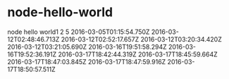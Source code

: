 node-hello-world
================

node hello world1
2
5
2016-03-05T01:15:54.750Z
2016-03-12T02:48:46.713Z
2016-03-12T02:52:17.657Z
2016-03-12T03:20:34.420Z
2016-03-12T03:21:05.690Z
2016-03-16T19:51:58.294Z
2016-03-16T19:52:36.191Z
2016-03-17T18:42:44.319Z
2016-03-17T18:45:59.664Z
2016-03-17T18:47:03.845Z
2016-03-17T18:47:59.916Z
2016-03-17T18:50:57.511Z
